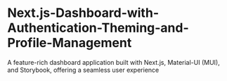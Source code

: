 # Next.js-Dashboard-with-Authentication-Theming-and-Profile-Management
A feature-rich dashboard application built with Next.js, Material-UI (MUI), and Storybook, offering a seamless user experience

